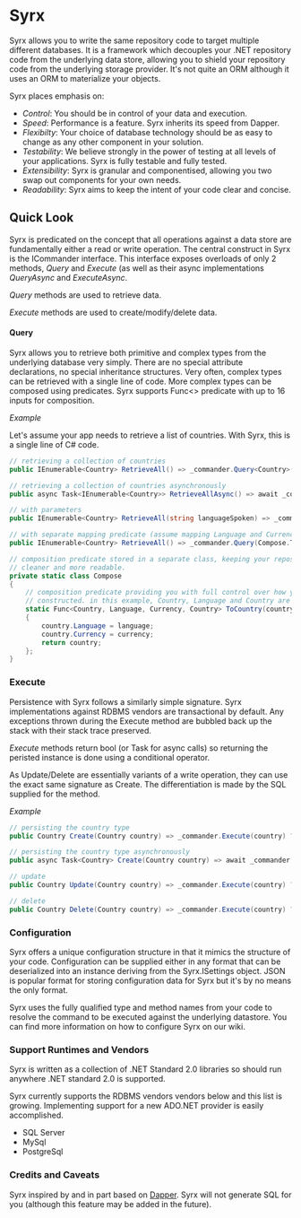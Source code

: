 # Syrx

Syrx allows you to write the same repository code to target multiple different databases. 
It is a framework which decouples your .NET repository code from the underlying data store, allowing you to shield your 
repository code from the underlying storage provider. It's not quite an ORM although it uses an ORM to materialize your objects. 

Syrx places emphasis on:
* _Control_: You should be in control of your data and execution. 
* _Speed_: Performance is a feature. Syrx inherits its speed from Dapper.
* _Flexibilty_: Your choice of database technology should be as easy to change as any other component in your solution. 
* _Testability_: We believe strongly in the power of testing at all levels of your applications. Syrx is fully testable and fully tested.
* _Extensibility_: Syrx is granular and componentised, allowing you two swap out components for your own needs. 
* _Readability_: Syrx aims to keep the intent of your code clear and concise. 

## Quick Look
Syrx is predicated on the concept that all operations against a data store are fundamentally either a read or write operation.
The central construct in Syrx is the ICommander interface. This interface exposes overloads of only 2 methods, _Query_ and _Execute_ 
(as well as their async implementations _QueryAsync_ and _ExecuteAsync_. 


_Query_ methods are used to retrieve data.

_Execute_ methods are used to create/modify/delete data. 

#### Query
Syrx allows you to retrieve both primitive and complex types from the underlying database very simply. 
There are no special attribute declarations, no special inheritance structures. Very often, complex 
types can be retrieved with a single line of code. More complex types can be composed using predicates. 
Syrx supports Func<> predicate with up to 16 inputs for composition. 


_Example_

Let's assume your app needs to retrieve a list of countries. 
With Syrx, this is a single line of C# code. 

```csharp
// retrieving a collection of countries
public IEnumerable<Country> RetrieveAll() => _commander.Query<Country>();

// retrieving a collection of countries asynchronously
public async Task<IEnumerable<Country>> RetrieveAllAsync() => await _commander.QueryAsync<Country>();

// with parameters
public IEnumerable<Country> RetrieveAll(string languageSpoken) => _commander.Query<Country>(new { languageSpoken });

// with separate mapping predicate (assume mapping Language and Currency to a Country type)
public IEnumerable<Country> RetrieveAll() => _commander.Query(Compose.ToCountry);

// composition predicate stored in a separate class, keeping your repository
// cleaner and more readable. 
private static class Compose
{
    // composition predicate providing you with full control over how your complex type is 
    // constructed. in this example, Country, Language and Country are all complex types.     
    static Func<Country, Language, Currency, Country> ToCountry(country, language, currency) => 
    {
        country.Language = language;
        country.Currency = currency;
        return country;
    };
}
```

### Execute
Persistence with Syrx follows a similarly simple signature. Syrx implementations against RDBMS vendors
are transactional by default. Any exceptions thrown during the Execute method are bubbled back up the 
stack with their stack trace preserved. 

_Execute_ methods return bool (or Task<bool> for async calls) so returning the peristed instance is 
done using a conditional operator. 

As Update/Delete are essentially variants of a write operation, they can use the exact same signature as
Create. The differentiation is made by the SQL supplied for the method. 

_Example_
```csharp
// persisting the country type
public Country Create(Country country) => _commander.Execute(country) ? country : null;

// persisting the country type asynchronously
public async Task<Country> Create(Country country) => await _commander.ExecuteAsync(country) ? country : null;

// update
public Country Update(Country country) => _commander.Execute(country) ? country : null;

// delete
public Country Delete(Country country) => _commander.Execute(country) ? country : null;
```

### Configuration
Syrx offers a unique configuration structure in that it mimics the structure of your code. Configuration can be supplied 
either in any format that can be deserialized into an instance deriving from the Syrx.ISettings object. JSON is popular 
format for storing configuration data for Syrx but it's by no means the only format. 

Syrx uses the fully qualified type and method names from your code to resolve the command to be executed against the underlying
datastore. You can find more information on how to configure Syrx on our wiki. 


### Support Runtimes and Vendors
Syrx is written as a collection of .NET Standard 2.0 libraries so should run anywhere .NET standard 2.0 is supported. 

Syrx currently supports the RDBMS vendors vendors below and this list is growing. Implementing support for a new ADO.NET provider is easily accomplished. 
* SQL Server
* MySql
* PostgreSql



### Credits and Caveats
Syrx inspired by and in part based on [Dapper](https://github.com/StackExchange/Dapper).
Syrx will not generate SQL for you (although this feature may be added in the future). 
